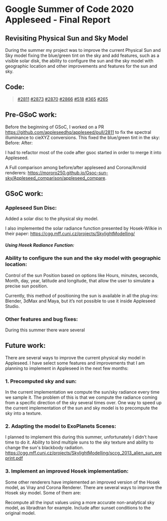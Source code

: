 # Google Summer of Code 2020 Appleseed - Final Report
 
## Revisiting Physical Sun and Sky Model

During the summer my project was to improve the current Physical Sun and Sky model fixing the blue/green tint on the sky and add features, such as a visible solar disk, the ability to configure the sun and the sky model with geographic location and other improvements and features for the sun and sky.

## Code:

> [#2811](https://github.com/appleseedhq/appleseed/pull/2811) 
> [#2873](https://github.com/appleseedhq/appleseed/pull/2873)
> [#2870](https://github.com/appleseedhq/appleseed/pull/2870)
> [#2866](https://github.com/appleseedhq/appleseed/pull/2866)
> [#518](https://github.com/appleseedhq/blenderseed/pull/518)
> [#365](https://github.com/appleseedhq/appleseed-max/pull/365)
> [#265](https://github.com/appleseedhq/appleseed-maya/pull/235)

## Pre-GSoC work:

Before the beginning of GSoC, I worked on a PR https://github.com/appleseedhq/appleseed/pull/2811 to fix the spectral illuminance to cieXYZ conversions. This fixed the blue/green tint in the sky:
Before:				After:



I had to refactor most of the code after gsoc started in order to merge it into Appleseed.

A Full comparison among before/after appleseed and Corona/Arnold renderers:
https://mororo250.github.io/Gsoc-sun-sky/Appleseed_comparison/appleseed_compare.

## GSoC work:


### Appleseed Sun Disc:

Added a solar disc to the physical sky model.



I also implemented the solar radiance function presented by Hosek-Wilkie in their paper: https://cgg.mff.cuni.cz/projects/SkylightModelling/

##### Using Hosek Radiance Function:


### Ability to configure the sun and the sky model with geographic location:


Control of the sun Position based on options like Hours, minutes, seconds, Month, day, year, latitude and longitude, that allow the user to simulate a precise sun position.
 
Currently, this method of positioning the sun is available in all the plug-ins: Blender, 3dMax and Maya, but it’s not possible to use it inside Appleseed Studio.





### Other features and bug fixes:

During this summer there ware several 



## Future work:

There are several ways to improve the current physical sky model in Appleseed. I have select some features and improvements that I am planning to implement in Appleseed in the next few months:

### 1. Precomputed sky and sun:

In the current implementation we compute the sun/sky radiance every time we sample it. The problem of this is that we compute the radiance coming from a  specific direction of the sky several times over. One way to speed up the current implementation of the sun and sky model is to precompute the sky into a texture.

### 2. Adapting the model to ExoPlanets Scenes:

I planned to implement this during this summer, unfortunately I didn’t have time to do it. Ability to bind multiple suns to the sky texture and ability to change the sun's blackbody radiation. https://cgg.mff.cuni.cz/projects/SkylightModelling/sccg_2013_alien_sun_preprint.pdf

### 3. Implement an improved Hosek implementation:


Some other renderers have implemented an improved version of the Hosek model, as Vray and Corona Renderer. There are several ways to improve the Hosek sky model. Some of them are:


Recompute all the input values using a more accurate non-analytical sky model, as libradtran for example.
Include after sunset conditions to the original model.

